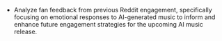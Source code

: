 - Analyze fan feedback from previous Reddit engagement, specifically focusing on emotional responses to AI-generated music to inform and enhance future engagement strategies for the upcoming AI music release.